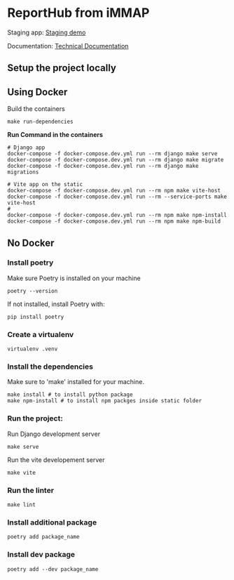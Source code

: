 # ReportHub from iMMAP

Staging app: [Staging demo](https://dev.reporthub.immap.org/)

Documentation: [Technical Documentation](https://immap.github.io/rh/)


## Setup the project locally

## Using Docker
Build the containers
```shell
make run-dependencies
```

**Run Command in the containers**
```shell
# Django app
docker-compose -f docker-compose.dev.yml run --rm django make serve
docker-compose -f docker-compose.dev.yml run --rm django make migrate
docker-compose -f docker-compose.dev.yml run --rm django make migrations

# Vite app on the static
docker-compose -f docker-compose.dev.yml run --rm npm make vite-host
docker-compose -f docker-compose.dev.yml run --rm --service-ports make vite-host
#
docker-compose -f docker-compose.dev.yml run --rm npm make npm-install
docker-compose -f docker-compose.dev.yml run --rm npm make npm-build
```

## No Docker
### Install poetry
Make sure Poetry is installed on your machine
```shell
poetry --version
```

If not installed, install Poetry with:

```shell
pip install poetry
```

### Create a virtualenv 
```shell
virtualenv .venv
```

### Install the dependencies
Make sure to 'make' installed for your machine.

```shell
make install # to install python package
make npm-install # to install npm packges inside static folder
```

### Run the project:

Run Django development server
```shell
make serve
```
Run the vite developement server

```shell
make vite
```

### Run the linter
```shell
make lint
```

### Install additional package

```shell
poetry add package_name
```

### Install dev package

```shell
poetry add --dev package_name
```